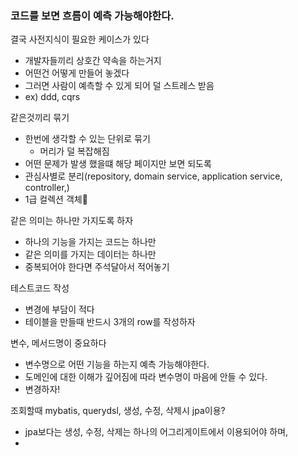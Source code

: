 ### 코드를 보면 흐름이 예측 가능해야한다.

결국 사전지식이 필요한 케이스가 있다
- 개발자들끼리 상호간 약속을 하는거지
- 어떤건 어떻게 만들어 놓겠다
- 그러면 사람이 예측할 수 있게 되어 덜 스트레스 받음
- ex) ddd, cqrs

같은것끼리 묶기
- 한번에 생각할 수 있는 단위로 묶기
	- 머리가 덜 복잡해짐
- 어떤 문제가 발생 했을떄 해당 페이지만 보면 되도록
- 관심사별로 분리(repository, domain service, application service, controller,)
- 1급 컬렉션 객체

같은 의미는 하나만 가지도록 하자
- 하나의 기능을 가지는 코드는 하나만
- 같은 의미를 가지는 데이터는 하나만
- 중복되어야 한다면 주석달아서 적어놓기

테스트코드 작성
- 변경에 부담이 적다
- 테이블을 만들때 반드시 3개의 row를 작성하자

변수, 메서드명이 중요하다
- 변수명으로 어떤 기능을 하는지 예측 가능해야한다.
- 도메인에 대한 이해가 깊어짐에 따라 변수명이 마음에 안들 수 있다.
- 변경하자!

조회할때 mybatis, querydsl, 생성, 수정, 삭제시 jpa이용?
- jpa보다는 생성, 수정, 삭제는 하나의 어그리게이트에서 이용되어야 하며,
- 
